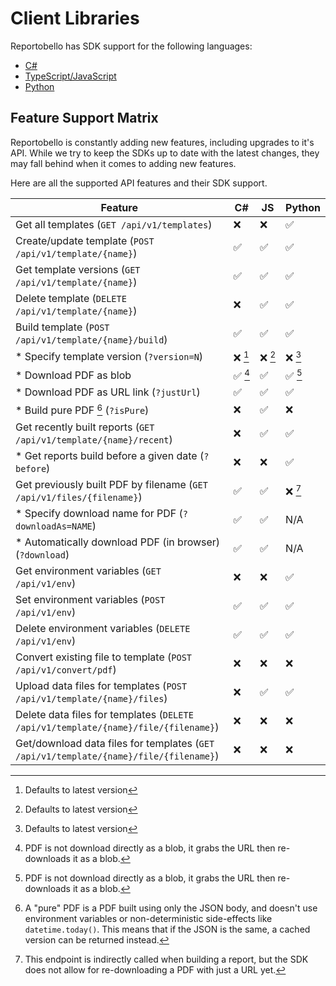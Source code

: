 # Client Libraries

Reportobello has SDK support for the following languages:

* [C#](./csharp.md)
* [TypeScript/JavaScript](./typescript.md)
* [Python](./python.md)

## Feature Support Matrix

Reportobello is constantly adding new features, including upgrades to it's API.
While we try to keep the SDKs up to date with the latest changes,
they may fall behind when it comes to adding new features.

Here are all the supported API features and their SDK support.

| Feature                                                                               | C#           | JS           | Python       |
|---------------------------------------------------------------------------------------|--------------|--------------|--------------|
| Get all templates (`GET /api/v1/templates`)                                           | ❌           | ❌           | ✅           |
| Create/update template (`POST /api/v1/template/{name}`)                               | ✅           | ✅           | ✅           |
| Get template versions (`GET /api/v1/template/{name}`)                                 | ✅           | ✅           | ✅           |
| Delete template (`DELETE /api/v1/template/{name}`)                                    | ❌           | ✅           | ✅           |
| Build template (`POST /api/v1/template/{name}/build`)                                 | ✅           | ✅           | ✅           |
| \* Specify template version (`?version=N`)                                            | ❌&nbsp;[^1] | ❌&nbsp;[^1] | ❌&nbsp;[^1] |
| \* Download PDF as blob                                                               | ✅&nbsp;[^2] | ✅           | ✅&nbsp;[^2] |
| \* Download PDF as URL link (`?justUrl`)                                              | ✅           | ✅           | ✅           |
| \* Build pure PDF [^3] (`?isPure`)                                                    | ❌           | ✅           | ❌           |
| Get recently built reports (`GET /api/v1/template/{name}/recent`)                     | ❌           | ✅           | ✅           |
| \* Get reports build before a given date (`?before`)                                  | ❌           | ❌           | ✅           |
| Get previously built PDF by filename (`GET /api/v1/files/{filename}`)                 | ✅           | ✅           | ❌&nbsp;[^4] |
| \* Specify download name for PDF (`?downloadAs=NAME`)                                 | ✅           | ✅           | N/A          |
| \* Automatically download PDF (in browser) (`?download`)                              | ✅           | ✅           | N/A          |
| Get environment variables (`GET /api/v1/env`)                                         | ❌           | ❌           | ✅           |
| Set environment variables (`POST /api/v1/env`)                                        | ✅           | ✅           | ✅           |
| Delete environment variables (`DELETE /api/v1/env`)                                   | ✅           | ✅           | ✅           |
| Convert existing file to template (`POST /api/v1/convert/pdf`)                        | ❌           | ❌           | ❌           |
| Upload data files for templates (`POST /api/v1/template/{name}/files`)                | ❌           | ✅           | ✅           |
| Delete data files for templates (`DELETE /api/v1/template/{name}/file/{filename}`)    | ❌           | ❌           | ❌           |
| Get/download data files for templates (`GET /api/v1/template/{name}/file/{filename}`) | ❌           | ❌           | ❌           |

[^1]: Defaults to latest version
[^2]: PDF is not download directly as a blob, it grabs the URL then re-downloads it as a blob.
[^3]: A "pure" PDF is a PDF built using only the JSON body, and doesn't use environment variables or non-deterministic side-effects like `datetime.today()`. This means that if the JSON is the same, a cached version can be returned instead.
[^4]: This endpoint is indirectly called when building a report, but the SDK does not allow for re-downloading a PDF with just a URL yet.
